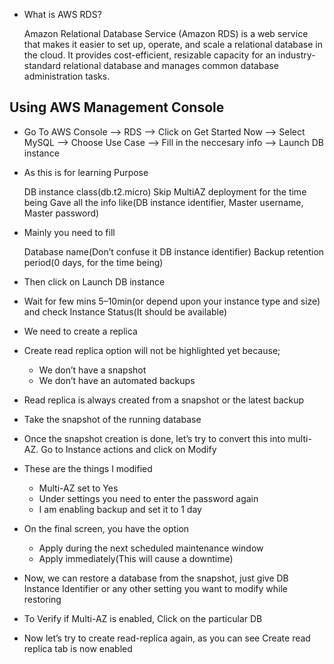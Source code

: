 * What is AWS RDS?

    Amazon Relational Database Service (Amazon RDS) is a web service that makes it easier to set up, operate, and scale a relational database in the cloud. It provides cost-efficient, resizable capacity for an industry-standard relational database and manages common database administration tasks.

## Using AWS Management Console

* Go To AWS Console --> RDS --> Click on Get Started Now --> Select MySQL --> Choose Use Case -->  Fill in the neccesary info --> Launch DB instance

* As this is for learning Purpose

    DB instance class(db.t2.micro)
    Skip MultiAZ deployment for the time being
    Gave all the info like(DB instance identifier, Master username, Master password)

* Mainly you need to fill

    Database name(Don’t confuse it DB instance identifier)
    Backup retention period(0 days, for the time being)

* Then click on Launch DB instance

* Wait for few mins 5–10min(or depend upon your instance type and size) and check Instance Status(It should be available)

* We need to create a replica

* Create read replica option will not be highlighted yet because;

    * We don’t have a snapshot
    * We don’t have an automated backups

* Read replica is always created from a snapshot or the latest backup

* Take the snapshot of the running database

* Once the snapshot creation is done, let’s try to convert this into multi-AZ. Go to Instance actions and click on Modify

* These are the things I modified

    * Multi-AZ set to Yes
    * Under settings you need to enter the password again
    * I am enabling backup and set it to 1 day

* On the final screen, you have the option

    * Apply during the next scheduled maintenance window
    * Apply immediately(This will cause a downtime)

* Now, we can restore a database from the snapshot, just give DB Instance Identifier or any other setting you want to modify while restoring

* To Verify if Multi-AZ is enabled, Click on the particular DB

* Now let’s try to create read-replica again, as you can see Create read replica tab is now enabled

